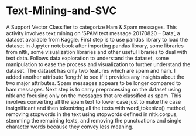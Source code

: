 # Text-Mining-and-SVC
A Support Vector Classifier to categorize Ham &amp; Spam messages.
This activity involves text mining on ‘SPAM text message 20170820 – Data’, a dataset available from Kaggle.
First step is to use pandas library to load the dataset in Jupyter notebook after importing pandas library, some libraries from nltk, some visualization
libraries and other useful libraries to deal with text data. Follows data exploration to understand the dataset, some manipulation to ease the process and visualization to further understand the dataset. The dataset has only two features which are spam and ham. I added another attribute ‘length’ to see if it provides any insights about the two major attributes. Spam messages appears to be longer compared to ham messages.
Next step is to carry preprocessing on the dataset using nltk and focusing only on the messages that are classified as spam. This involves converting all the spam text to lower case just to make the case insignificant and then tokenizing all the texts with word_tokenize() method, removing stopwords in the text using stopwords defined in nltk.corpus, stemming the remaining texts, and removing the punctuations and single character words because they convey less meaning.
